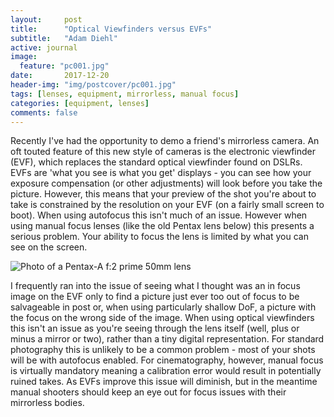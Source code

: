 ```yaml
---
layout:     post
title:      "Optical Viewfinders versus EVFs"
subtitle:   "Adam Diehl"
active: journal
image:
  feature: "pc001.jpg"
date:       2017-12-20
header-img: "img/postcover/pc001.jpg"
tags: [lenses, equipment, mirrorless, manual focus]
categories: [equipment, lenses]
comments: false
---
```


Recently I've had the opportunity to demo a friend's mirrorless camera. An oft touted feature of this new style of cameras is the electronic viewfinder (EVF), which replaces the standard optical viewfinder found on DSLRs. EVFs are 'what you see is what you get' displays - you can see how your exposure compensation (or other adjustments) will look before you take the picture. However, this means that your preview of the shot you're about to take is constrained by the resolution on your EVF (on a fairly small screen to boot). When using autofocus this isn't much of an issue. However when using manual focus lenses (like the old Pentax lens below) this presents a serious problem. Your ability to focus the lens is limited by what you can see on the screen. 

<img src="https://i.imgur.com/nluwzQM.jpg" alt="Photo of a Pentax-A f:2 prime 50mm lens">

I frequently ran into the issue of seeing what I thought was an in focus image on the EVF only to find a picture just ever too out of focus to be salvageable in post or, when using particularly shallow DoF, a picture with the focus on the wrong side of the image. When using optical viewfinders this isn't an issue as you're seeing through the lens itself (well, plus or minus a mirror or two), rather than a tiny digital representation. For standard photography this is unlikely to be a common problem - most of your shots will be with autofocus enabled. For cinematography, however, manual focus is virtually mandatory meaning a calibration error would result in potentially ruined takes. As EVFs improve this issue will diminish, but in the meantime manual shooters should keep an eye out for focus issues with their mirrorless bodies. 
